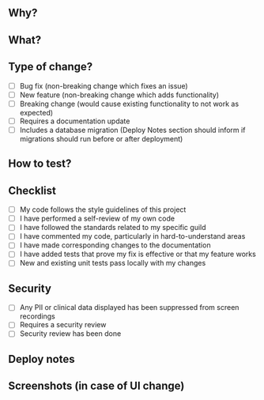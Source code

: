 <!---
Please ensure that the PR Title starts with a reference to the Jira Issue 
in the format: [TEAM-XYZ] pr title
 -->

## Why?
<!---
Please include relevant motivation and context. 
-->

## What?
<!---
Give a brief explanation of the changes you did in this PR
-->

## Type of change?
- [ ] Bug fix (non-breaking change which fixes an issue)
- [ ] New feature (non-breaking change which adds functionality)
- [ ] Breaking change (would cause existing functionality to not work as expected)
- [ ] Requires a documentation update
- [ ] Includes a database migration (Deploy Notes section should inform if migrations should run before or after deployment)

## How to test?
<!---
Please describe the tests that you ran to verify your changes. Provide instructions so we can reproduce. Please also list any relevant details for your test configuration
-->

## Checklist
- [ ] My code follows the style guidelines of this project
- [ ] I have performed a self-review of my own code
- [ ] I have followed the standards related to my specific guild
- [ ] I have commented my code, particularly in hard-to-understand areas
- [ ] I have made corresponding changes to the documentation
- [ ] I have added tests that prove my fix is effective or that my feature works
- [ ] New and existing unit tests pass locally with my changes

## Security
- [ ] Any PII or clinical data displayed has been suppressed from screen recordings
- [ ] Requires a security review  
- [ ] Security review has been done

## Deploy notes
<!---
Notes regarding deployment. These should note any db migrations, etc.
-->

## Screenshots (in case of UI change)
<!---
Add screenshots in case it's a UI change to facilitate review and testing.
-->
